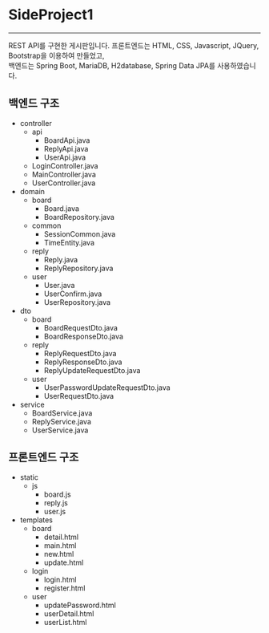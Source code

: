 # SideProject1
--------------------------
REST API를 구현한 게시판입니다. 프론트엔드는 HTML, CSS, Javascript, JQuery, Bootstrap을 이용하여 만들었고, <br>
백엔드는 Spring Boot, MariaDB, H2database, Spring Data JPA를 사용하였습니다. 

## 백엔드 구조
- controller
  - api
    - BoardApi.java
    - ReplyApi.java
    - UserApi.java
  - LoginController.java
  - MainController.java
  - UserController.java
- domain
  - board
    - Board.java
    - BoardRepository.java
  - common
    - SessionCommon.java
    - TimeEntity.java
  - reply
    - Reply.java
    - ReplyRepository.java
  - user
    - User.java
    - UserConfirm.java
    - UserRepository.java
- dto
  - board
    - BoardRequestDto.java
    - BoardResponseDto.java
  - reply
    - ReplyRequestDto.java
    - ReplyResponseDto.java
    - ReplyUpdateRequestDto.java
  - user
    - UserPasswordUpdateRequestDto.java
    - UserRequestDto.java
- service
  - BoardService.java
  - ReplyService.java
  - UserService.java

## 프론트엔드 구조
- static
  - js
    - board.js
    - reply.js
    - user.js
- templates
  - board
    - detail.html
    - main.html
    - new.html
    - update.html
  - login
    - login.html
    - register.html
  - user
    - updatePassword.html
    - userDetail.html
    - userList.html
